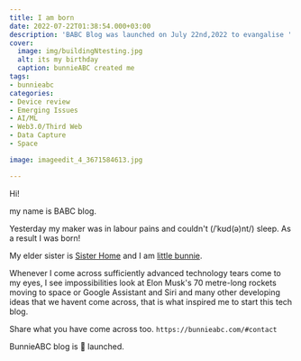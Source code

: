 ```yaml
---
title: I am born
date: 2022-07-22T01:38:54.000+03:00
description: 'BABC Blog was launched on July 22nd,2022 to evangalise '
cover:
  image: img/buildingNtesting.jpg
  alt: its my birthday
  caption: bunnieABC created me
tags:
- bunnieabc
categories:
- Device review
- Emerging Issues
- AI/ML
- Web3.0/Third Web
- Data Capture
- Space

image: imageedit_4_3671584613.jpg

---
```

Hi!

my name is BABC blog.

Yesterday my maker was in labour pains and couldn't
(/ˈkʊd(ə)nt/) sleep. As a result I was born!

My elder sister is [Sister Home](https://bunnieabc.com) and I am [little bunnie](https://blog.bunnieabc.com).

Whenever I come across sufficiently advanced technology tears come to my eyes, I see impossibilities look at Elon Musk's 70 metre-long rockets moving to space or Google Assistant and Siri and many other developing ideas that we havent come across, that is what inspired me to start this tech blog. 

Share what you have come across too. `https://bunnieabc.com/#contact`

BunnieABC blog is 🚀 launched.